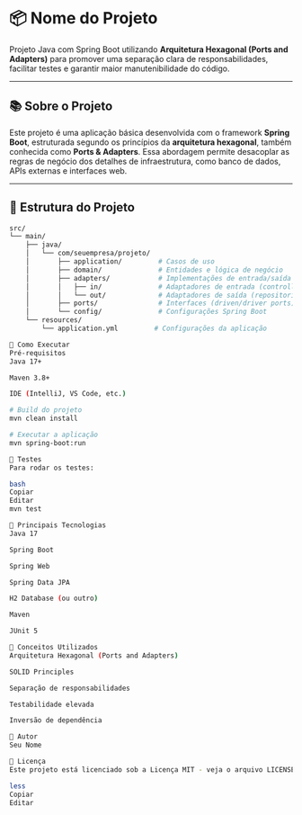 # 📦 Nome do Projeto

Projeto Java com Spring Boot utilizando **Arquitetura Hexagonal (Ports and Adapters)** para promover uma separação clara de responsabilidades, facilitar testes e garantir maior manutenibilidade do código.

---

## 📚 Sobre o Projeto

Este projeto é uma aplicação básica desenvolvida com o framework **Spring Boot**, estruturada segundo os princípios da **arquitetura hexagonal**, também conhecida como **Ports & Adapters**. Essa abordagem permite desacoplar as regras de negócio dos detalhes de infraestrutura, como banco de dados, APIs externas e interfaces web.

---

## 🧱 Estrutura do Projeto

```bash
src/
└── main/
    ├── java/
    │   └── com/seuempresa/projeto/
    │       ├── application/         # Casos de uso
    │       ├── domain/              # Entidades e lógica de negócio
    │       ├── adapters/            # Implementações de entrada/saída (ex: REST, DB, etc.)
    │       │   ├── in/              # Adaptadores de entrada (controllers, schedulers, etc.)
    │       │   └── out/             # Adaptadores de saída (repositories, clientes, etc.)
    │       ├── ports/               # Interfaces (driven/driver ports)
    │       └── config/              # Configurações Spring Boot
    └── resources/
        └── application.yml         # Configurações da aplicação

🚀 Como Executar
Pré-requisitos
Java 17+

Maven 3.8+

IDE (IntelliJ, VS Code, etc.)

# Build do projeto
mvn clean install

# Executar a aplicação
mvn spring-boot:run

🧪 Testes
Para rodar os testes:

bash
Copiar
Editar
mvn test

📌 Principais Tecnologias
Java 17

Spring Boot

Spring Web

Spring Data JPA

H2 Database (ou outro)

Maven

JUnit 5

🧠 Conceitos Utilizados
Arquitetura Hexagonal (Ports and Adapters)

SOLID Principles

Separação de responsabilidades

Testabilidade elevada

Inversão de dependência

👤 Autor
Seu Nome

📝 Licença
Este projeto está licenciado sob a Licença MIT - veja o arquivo LICENSE para detalhes.

less
Copiar
Editar

